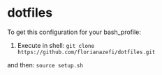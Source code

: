 # dotfiles

To get this configuration for your bash_profile:
1. Execute in shell:
	```git clone https://github.com/florianazefi/dotfiles.git```
	
and then:
	``` source setup.sh ``` 
